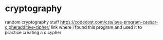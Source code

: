 # cryptography
random cryptography stuff
https://codedost.com/css/java-program-caesar-cipheradditive-cipher/ link where i fpund this program and used it to practice creating a c cypher 
